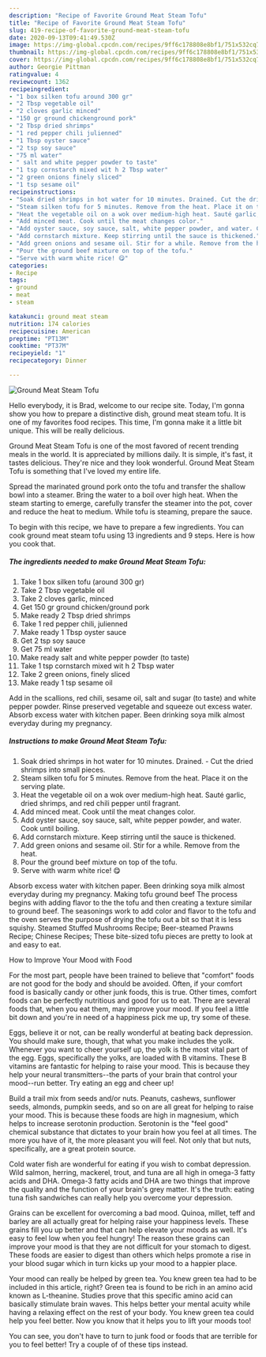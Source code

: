 ```yaml
---
description: "Recipe of Favorite Ground Meat Steam Tofu"
title: "Recipe of Favorite Ground Meat Steam Tofu"
slug: 419-recipe-of-favorite-ground-meat-steam-tofu
date: 2020-09-13T09:41:49.530Z
image: https://img-global.cpcdn.com/recipes/9ff6c178808e8bf1/751x532cq70/ground-meat-steam-tofu-recipe-main-photo.jpg
thumbnail: https://img-global.cpcdn.com/recipes/9ff6c178808e8bf1/751x532cq70/ground-meat-steam-tofu-recipe-main-photo.jpg
cover: https://img-global.cpcdn.com/recipes/9ff6c178808e8bf1/751x532cq70/ground-meat-steam-tofu-recipe-main-photo.jpg
author: Georgie Pittman
ratingvalue: 4
reviewcount: 1362
recipeingredient:
- "1 box silken tofu around 300 gr"
- "2 Tbsp vegetable oil"
- "2 cloves garlic minced"
- "150 gr ground chickenground pork"
- "2 Tbsp dried shrimps"
- "1 red pepper chili julienned"
- "1 Tbsp oyster sauce"
- "2 tsp soy sauce"
- "75 ml water"
- " salt and white pepper powder to taste"
- "1 tsp cornstarch mixed wit h 2 Tbsp water"
- "2 green onions finely sliced"
- "1 tsp sesame oil"
recipeinstructions:
- "Soak dried shrimps in hot water for 10 minutes. Drained. Cut the dried shrimps into small pieces."
- "Steam silken tofu for 5 minutes. Remove from the heat. Place it on the serving plate."
- "Heat the vegetable oil on a wok over medium-high heat. Sauté garlic, dried shrimps, and red chili pepper until fragrant."
- "Add minced meat. Cook until the meat changes color."
- "Add oyster sauce, soy sauce, salt, white pepper powder, and water. Cook until boiling."
- "Add cornstarch mixture. Keep stirring until the sauce is thickened."
- "Add green onions and sesame oil. Stir for a while. Remove from the heat."
- "Pour the ground beef mixture on top of the tofu."
- "Serve with warm white rice! 😋"
categories:
- Recipe
tags:
- ground
- meat
- steam

katakunci: ground meat steam 
nutrition: 174 calories
recipecuisine: American
preptime: "PT13M"
cooktime: "PT37M"
recipeyield: "1"
recipecategory: Dinner

---
```



![Ground Meat Steam Tofu](https://img-global.cpcdn.com/recipes/9ff6c178808e8bf1/751x532cq70/ground-meat-steam-tofu-recipe-main-photo.jpg)

Hello everybody, it is Brad, welcome to our recipe site. Today, I'm gonna show you how to prepare a distinctive dish, ground meat steam tofu. It is one of my favorites food recipes. This time, I'm gonna make it a little bit unique. This will be really delicious.

Ground Meat Steam Tofu is one of the most favored of recent trending meals in the world. It is appreciated by millions daily. It is simple, it's fast, it tastes delicious. They're nice and they look wonderful. Ground Meat Steam Tofu is something that I've loved my entire life.

Spread the marinated ground pork onto the tofu and transfer the shallow bowl into a steamer. Bring the water to a boil over high heat. When the steam starting to emerge, carefully transfer the steamer into the pot, cover and reduce the heat to medium. While tofu is steaming, prepare the sauce.


To begin with this recipe, we have to prepare a few ingredients. You can cook ground meat steam tofu using 13 ingredients and 9 steps. Here is how you cook that.

<!--inarticleads1-->

##### The ingredients needed to make Ground Meat Steam Tofu:

1. Take 1 box silken tofu (around 300 gr)
1. Take 2 Tbsp vegetable oil
1. Take 2 cloves garlic, minced
1. Get 150 gr ground chicken/ground pork
1. Make ready 2 Tbsp dried shrimps
1. Take 1 red pepper chili, julienned
1. Make ready 1 Tbsp oyster sauce
1. Get 2 tsp soy sauce
1. Get 75 ml water
1. Make ready  salt and white pepper powder (to taste)
1. Take 1 tsp cornstarch mixed wit h 2 Tbsp water
1. Take 2 green onions, finely sliced
1. Make ready 1 tsp sesame oil


Add in the scallions, red chili, sesame oil, salt and sugar (to taste) and white pepper powder. Rinse preserved vegetable and squeeze out excess water. Absorb excess water with kitchen paper. Been drinking soya milk almost everyday during my pregnancy. 

<!--inarticleads2-->

##### Instructions to make Ground Meat Steam Tofu:

1. Soak dried shrimps in hot water for 10 minutes. Drained. - Cut the dried shrimps into small pieces.
1. Steam silken tofu for 5 minutes. Remove from the heat. Place it on the serving plate.
1. Heat the vegetable oil on a wok over medium-high heat. Sauté garlic, dried shrimps, and red chili pepper until fragrant.
1. Add minced meat. Cook until the meat changes color.
1. Add oyster sauce, soy sauce, salt, white pepper powder, and water. Cook until boiling.
1. Add cornstarch mixture. Keep stirring until the sauce is thickened.
1. Add green onions and sesame oil. Stir for a while. Remove from the heat.
1. Pour the ground beef mixture on top of the tofu.
1. Serve with warm white rice! 😋


Absorb excess water with kitchen paper. Been drinking soya milk almost everyday during my pregnancy. Making tofu ground beef The process begins with adding flavor to the the tofu and then creating a texture similar to ground beef. The seasonings work to add color and flavor to the tofu and the oven serves the purpose of drying the tofu out a bit so that it is less squishy. Steamed Stuffed Mushrooms Recipe; Beer-steamed Prawns Recipe; Chinese Recipes; These bite-sized tofu pieces are pretty to look at and easy to eat. 

How to Improve Your Mood with Food


For the most part, people have been trained to believe that "comfort" foods are not good for the body and should be avoided. Often, if your comfort food is basically candy or other junk foods, this is true. Other times, comfort foods can be perfectly nutritious and good for us to eat. There are several foods that, when you eat them, may improve your mood. If you feel a little bit down and you're in need of a happiness pick me up, try some of these.

Eggs, believe it or not, can be really wonderful at beating back depression. You should make sure, though, that what you make includes the yolk. Whenever you want to cheer yourself up, the yolk is the most vital part of the egg. Eggs, specifically the yolks, are loaded with B vitamins. These B vitamins are fantastic for helping to raise your mood. This is because they help your neural transmitters--the parts of your brain that control your mood--run better. Try eating an egg and cheer up!

Build a trail mix from seeds and/or nuts. Peanuts, cashews, sunflower seeds, almonds, pumpkin seeds, and so on are all great for helping to raise your mood. This is because these foods are high in magnesium, which helps to increase serotonin production. Serotonin is the "feel good" chemical substance that dictates to your brain how you feel at all times. The more you have of it, the more pleasant you will feel. Not only that but nuts, specifically, are a great protein source.

Cold water fish are wonderful for eating if you wish to combat depression. Wild salmon, herring, mackerel, trout, and tuna are all high in omega-3 fatty acids and DHA. Omega-3 fatty acids and DHA are two things that improve the quality and the function of your brain's grey matter. It's the truth: eating tuna fish sandwiches can really help you overcome your depression. 

Grains can be excellent for overcoming a bad mood. Quinoa, millet, teff and barley are all actually great for helping raise your happiness levels. These grains fill you up better and that can help elevate your moods as well. It's easy to feel low when you feel hungry! The reason these grains can improve your mood is that they are not difficult for your stomach to digest. These foods are easier to digest than others which helps promote a rise in your blood sugar which in turn kicks up your mood to a happier place.

Your mood can really be helped by green tea. You knew green tea had to be included in this article, right? Green tea is found to be rich in an amino acid known as L-theanine. Studies prove that this specific amino acid can basically stimulate brain waves. This helps better your mental acuity while having a relaxing effect on the rest of your body. You knew green tea could help you feel better. Now you know that it helps you to lift your moods too!

You can see, you don't have to turn to junk food or foods that are terrible for you to feel better! Try  a  couple of  of  these  tips  instead.

